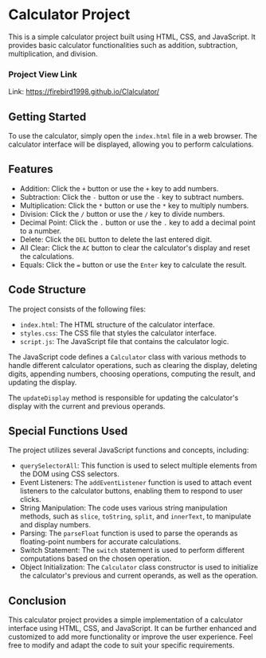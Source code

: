 # Calculator Project

This is a simple calculator project built using HTML, CSS, and JavaScript. It provides basic calculator functionalities such as addition, subtraction, multiplication, and division.

### Project View Link

Link: https://firebird1998.github.io/Clalculator/

## Getting Started

To use the calculator, simply open the `index.html` file in a web browser. The calculator interface will be displayed, allowing you to perform calculations.

## Features

- Addition: Click the `+` button or use the `+` key to add numbers.
- Subtraction: Click the `-` button or use the `-` key to subtract numbers.
- Multiplication: Click the `*` button or use the `*` key to multiply numbers.
- Division: Click the `/` button or use the `/` key to divide numbers.
- Decimal Point: Click the `.` button or use the `.` key to add a decimal point to a number.
- Delete: Click the `DEL` button to delete the last entered digit.
- All Clear: Click the `AC` button to clear the calculator's display and reset the calculations.
- Equals: Click the `=` button or use the `Enter` key to calculate the result.

## Code Structure

The project consists of the following files:

- `index.html`: The HTML structure of the calculator interface.
- `styles.css`: The CSS file that styles the calculator interface.
- `script.js`: The JavaScript file that contains the calculator logic.

The JavaScript code defines a `Calculator` class with various methods to handle different calculator operations, such as clearing the display, deleting digits, appending numbers, choosing operations, computing the result, and updating the display.

The `updateDisplay` method is responsible for updating the calculator's display with the current and previous operands.

## Special Functions Used

The project utilizes several JavaScript functions and concepts, including:

- `querySelectorAll`: This function is used to select multiple elements from the DOM using CSS selectors.
- Event Listeners: The `addEventListener` function is used to attach event listeners to the calculator buttons, enabling them to respond to user clicks.
- String Manipulation: The code uses various string manipulation methods, such as `slice`, `toString`, `split`, and `innerText`, to manipulate and display numbers.
- Parsing: The `parseFloat` function is used to parse the operands as floating-point numbers for accurate calculations.
- Switch Statement: The `switch` statement is used to perform different computations based on the chosen operation.
- Object Initialization: The `Calculator` class constructor is used to initialize the calculator's previous and current operands, as well as the operation.

## Conclusion

This calculator project provides a simple implementation of a calculator interface using HTML, CSS, and JavaScript. It can be further enhanced and customized to add more functionality or improve the user experience. Feel free to modify and adapt the code to suit your specific requirements.

